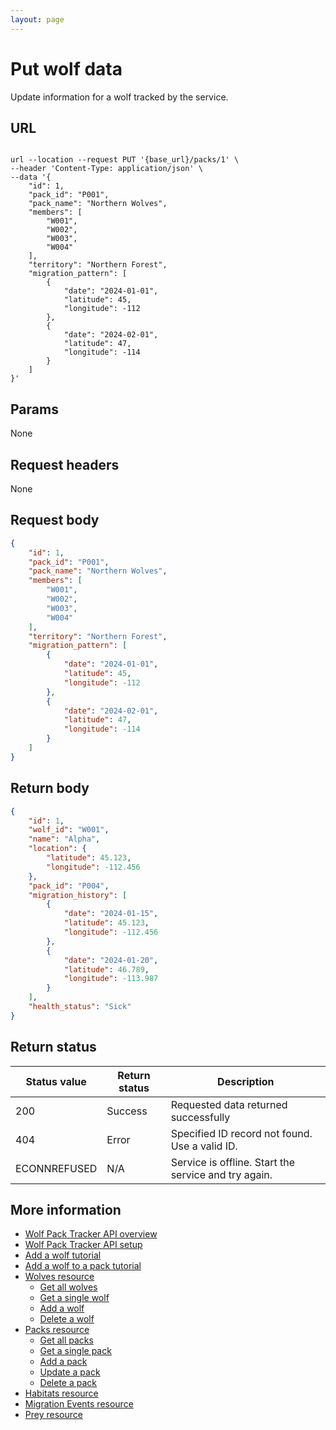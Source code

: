 ```yaml
---
layout: page
---
```


# Put wolf data

Update information for a wolf tracked by the service.

## URL

```shell

url --location --request PUT '{base_url}/packs/1' \
--header 'Content-Type: application/json' \
--data '{
    "id": 1,
    "pack_id": "P001",
    "pack_name": "Northern Wolves",
    "members": [
        "W001",
        "W002",
        "W003",
        "W004"
    ],
    "territory": "Northern Forest",
    "migration_pattern": [
        {
            "date": "2024-01-01",
            "latitude": 45,
            "longitude": -112
        },
        {
            "date": "2024-02-01",
            "latitude": 47,
            "longitude": -114
        }
    ]
}'
```

## Params

None

## Request headers

None

## Request body

```JSON
{
    "id": 1,
    "pack_id": "P001",
    "pack_name": "Northern Wolves",
    "members": [
        "W001",
        "W002",
        "W003",
        "W004"
    ],
    "territory": "Northern Forest",
    "migration_pattern": [
        {
            "date": "2024-01-01",
            "latitude": 45,
            "longitude": -112
        },
        {
            "date": "2024-02-01",
            "latitude": 47,
            "longitude": -114
        }
    ]
}
```

## Return body

```JSON
{
    "id": 1,
    "wolf_id": "W001",
    "name": "Alpha",
    "location": {
        "latitude": 45.123,
        "longitude": -112.456
    },
    "pack_id": "P004",
    "migration_history": [
        {
            "date": "2024-01-15",
            "latitude": 45.123,
            "longitude": -112.456
        },
        {
            "date": "2024-01-20",
            "latitude": 46.789,
            "longitude": -113.987
        }
    ],
    "health_status": "Sick"
}
```

## Return status

| Status value | Return status | Description |
| ------------- | ----------- | ----------- |
| 200 | Success | Requested data returned successfully |
| 404 | Error | Specified ID record not found. Use a valid ID. |
| ECONNREFUSED | N/A | Service is offline. Start the service and try again. |

## More information

* [Wolf Pack Tracker API overview](../index.md)
* [Wolf Pack Tracker API setup](../getting-started.md)
* [Add a wolf tutorial](tutorials/add-wolf-tutorial.md)
* [Add a wolf to a pack tutorial](tutorials/update-pack-tutorial.md)
* [Wolves resource](wolves.md)
    * [Get all wolves](wolves-get-all.md)
    * [Get a single wolf](wolves-get-single.md)
    * [Add a wolf](wolves-post.md)
    * [Delete a wolf](wolves-delete.md)
* [Packs resource](packs.md)
    * [Get all packs](packs-get-all.md)
    * [Get a single pack](packs-get-single.md)
    * [Add a pack](packs-post.md)
    * [Update a  pack](packs-put.md)
    * [Delete a pack](packs-delete.md)
* [Habitats resource](habitats.md)
* [Migration Events resource](migration-events.md)
* [Prey resource](prey.md)
